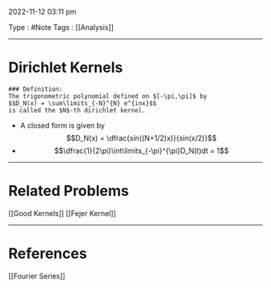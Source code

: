 2022-11-12 03:11 pm

Type : #Note
Tags : [[Analysis]]

---
# Dirichlet Kernels

```ad-note
### Definition:
The trigonometric polynomial defined on $[-\pi,\pi]$ by 
$$D_N(x) = \sum\limits_{-N}^{N} e^{inx}$$
is called the $N$-th dirichlet kernel.
```

- A closed form is given by $$D_N(x) = \dfrac{sin((N+1/2)x)}{sin(x/2)}$$
- $$\dfrac{1}{2\pi}\int\limits_{-\pi}^{\pi}D_N(t)dt = 1$$
---
# Related Problems
[[Good Kernels]]
[[Fejer Kernel]]

---
# References
[[Fourier Series]]
